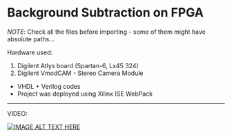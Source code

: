 Background Subtraction on FPGA
==============================

*NOTE*: Check all the files before importing - some of them might have absolute paths...

Hardware used:

1. Digilent Atlys board (Spartan-6, Lx45 324)
2. Digilent VmodCAM - Stereo Camera Module

* VHDL + Verilog codes
* Project was deployed using Xilinx ISE WebPack


---
VIDEO:

[![IMAGE ALT TEXT HERE](http://img.youtube.com/vi/eRzhTgve97k/0.jpg)](http://www.youtube.com/watch?v=eRzhTgve97k)
